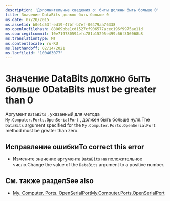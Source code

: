 ```yaml
---
description: 'Дополнительные сведения о: биты должны быть больше 0'
title: Значение DataBits должно быть больше 0
ms.date: 07/20/2015
ms.assetid: b0e1d53f-ed19-47bf-b7ef-06479aa76338
ms.openlocfilehash: 88069bbe1cd1527cf906577acec196f9975ae11d
ms.sourcegitcommit: 10e719780594efc781b15295e499c66f316068b8
ms.translationtype: MT
ms.contentlocale: ru-RU
ms.lasthandoff: 02/14/2021
ms.locfileid: "100463077"
---
```

# <a name="databits-must-be-greater-than-0"></a><span data-ttu-id="07258-103">Значение DataBits должно быть больше 0</span><span class="sxs-lookup"><span data-stu-id="07258-103">DataBits must be greater than 0</span></span>

<span data-ttu-id="07258-104">Аргумент `DataBits` , указанный для метода `My.Computer.Ports.OpenSerialPort` , должен быть больше нуля.</span><span class="sxs-lookup"><span data-stu-id="07258-104">The `DataBits` argument specified for the `My.Computer.Ports.OpenSerialPort` method must be greater than zero.</span></span>  
  
## <a name="to-correct-this-error"></a><span data-ttu-id="07258-105">Исправление ошибки</span><span class="sxs-lookup"><span data-stu-id="07258-105">To correct this error</span></span>  
  
- <span data-ttu-id="07258-106">Измените значение аргумента `DataBits` на положительное число.</span><span class="sxs-lookup"><span data-stu-id="07258-106">Change the value of the `DataBits` argument to a positive number.</span></span>  
  
## <a name="see-also"></a><span data-ttu-id="07258-107">См. также раздел</span><span class="sxs-lookup"><span data-stu-id="07258-107">See also</span></span>

- [<span data-ttu-id="07258-108">My. Computer. Ports. OpenSerialPort</span><span class="sxs-lookup"><span data-stu-id="07258-108">My.Computer.Ports.OpenSerialPort</span></span>](xref:Microsoft.VisualBasic.Devices.Ports.OpenSerialPort%2A)
